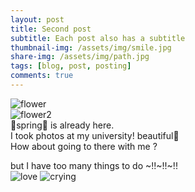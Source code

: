 ```yaml
---
layout: post
title: Second post
subtitle: Each post also has a subtitle
thumbnail-img: /assets/img/smile.jpg
share-img: /assets/img/path.jpg
tags: [blog, post, posting]
comments: true
---
```


![flower](https://user-images.githubusercontent.com/126739223/227748682-eafba914-4652-41aa-8248-fdbdaac09c82.jpg)  
![flower2](https://user-images.githubusercontent.com/126739223/227748760-5d49d454-f653-475e-86b2-fffffa9495ca.jpg)  
🌸spring🌸 is already here.  
I took photos at my university!
beautiful🌸  
How about going to there with me ?

but I have too many things to do ~!!~!!~!!  
![love](https://user-images.githubusercontent.com/126739223/227749112-d7f459ce-6c7c-4a66-8bac-dad2310fe744.png)
![crying](https://user-images.githubusercontent.com/126739223/227748785-e8c665c1-4db1-4883-8ec7-1ec9e0581cd4.jpg)





